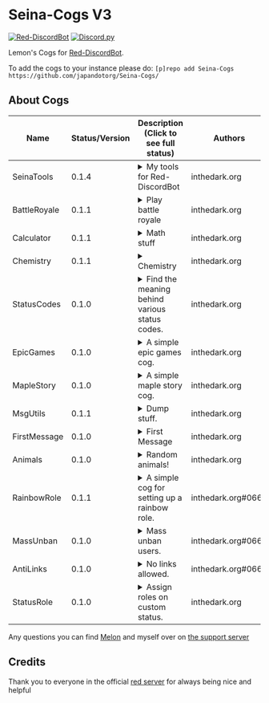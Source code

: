 # Seina-Cogs V3
[![Red-DiscordBot](https://img.shields.io/badge/Red--DiscordBot-V3-red.svg)](https://github.com/Cog-Creators/Red-DiscordBot) [![Discord.py](https://img.shields.io/badge/Discord.py-rewrite-blue.svg)](https://github.com/Rapptz/discord.py/tree/rewrite)

Lemon's Cogs for [Red-DiscordBot](https://github.com/Cog-Creators/Red-DiscordBot/tree/V3/develop).

To add the cogs to your instance please do: `[p]repo add Seina-Cogs https://github.com/japandotorg/Seina-Cogs/`

## About Cogs
| Name        | Status/Version   | Description (Click to see full status)                                                                                           | Authors                                     |
|-------------|------------------|----------------------------------------------------------------------------------------------------------------------------------|---------------------------------------------|
| SeinaTools  | 0.1.4            | <details><summary>My tools for Red-DiscordBot</summary>Some cool utility tools for Red-DiscordBot</details>                      | inthedark.org                               |
| BattleRoyale| 0.1.1            | <details><summary>Play battle royale</summary>Play battle royale with your friends or join automated matches.                    | inthedark.org                               |
| Calculator  | 0.1.1            | <details><summary>Math stuff</summary>Math stuff</details>                                                                       | inthedark.org                               |
| Chemistry   | 0.1.1            | <details><summary>Chemistry</summary>Chemistry inside discord >.<</details>                                                      | inthedark.org                               |
| StatusCodes | 0.1.0            | <details><summary>Find the meaning behind various status codes.</summary>Find the meaning behind various status codes.</details> | inthedark.org                               |
| EpicGames   | 0.1.0            | <details><summary>A simple epic games cog.</summary>Get free games info from epic games store.</details>                         | inthedark.org                               |
| MapleStory  | 0.1.0            | <details><summary>A simple maple story cog.</summary>Get user info from the maple story API.</details>                           | inthedark.org                               |
| MsgUtils    | 0.1.1            | <details><summary>Dump stuff.</summary>Useful message utilities.</details>                                                       | inthedark.org                               |
| FirstMessage| 0.1.0            | <details><summary>First Message</summary>A simple cog for jump to first message of a channel.</details>                          | inthedark.org                               |
| Animals     | 0.1.0            | <details><summary>Random animals!</summary>Random animal images & facts</details>                                                | inthedark.org                               |
| RainbowRole | 0.1.1            | <details><summary>A simple cog for setting up a rainbow role.</summary>Creates a rainbow role in your server which loops into the 7 rainbow roles every 90 seconds.</details> | inthedark.org#0666 |
| MassUnban   | 0.1.0            | <details><summary>Mass unban users.</summary>Mass unban users by the ban reason used.</details>                                  | inthedark.org#0666                          |
| AntiLinks   | 0.1.0            | <details><summary>No links allowed.</summary>Removes all links in specified channels, with the ability to whitelist roles.</details> | inthedark.org#0666                          |
| StatusRole  | 0.1.0            | <details><summary>Assign roles on custom status.</summary>Assign roles to users for the duration in which they have certain custom statuses <details> | inthedark.org                          |


Any questions you can find [Melon](https://discord.com/oauth2/authorize?client_id=808706062013825036&scope=bot&permissions=1099511627767%20applications.commands) and myself over on [the support server](https://discord.gg/mXfYuMy92r)

## Credits
Thank you to everyone in the official [red server](https://discord.gg/red) for always being nice and helpful
